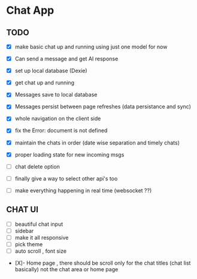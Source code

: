 # Chat App

## TODO

- [X] make basic chat up and running using just one model for now 
- [X] Can send a message and get AI response
- [X] set up local database (Dexie)
- [X] get chat up and running 
- [X] Messages save to local database 
- [X] Messages persist between page refreshes (data persistance and sync)
- [X] whole navigation on the client side   
- [X] fix the Error: document is not defined
- [X] maintain the chats in order (date wise separation and timely chats)
- [X] proper loading state for new incoming msgs 
- [ ] chat delete option 
- [ ] finally give a way to select other api's too 
- [ ] make everything happening in real time (websocket ??) 


## CHAT UI
- [ ] beautiful chat input
- [ ] sidebar
- [ ] make it all responsive
- [ ] pick theme
- [ ] auto scroll , font size
- [X]- Home page , there should be scroll only for the chat titles (chat list basically) not the chat area or home page


 
 

 
